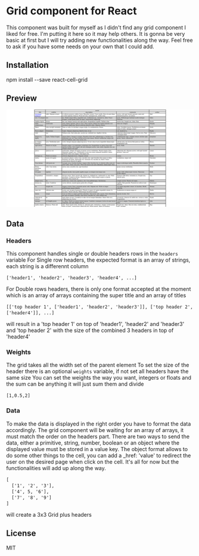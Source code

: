 # Grid component for React
This component was built for myself as I didn't find any grid component I liked for free. I'm putting it here so it may help others. It is gonna be very basic at first but I will try adding new functionalities along the way. Feel free to ask if you have some needs on your own that I could add.

## Installation
npm install --save react-cell-grid

## Preview
![Preview image](https://github.com/anthony-dallagnola/react-grid/blob/master/public/preview.png)

## Data 
### Headers
This component handles single or double headers rows in the `headers` variable
For Single row headers, the expected format is an array of strings, each string is a differennt column
```
['header1', 'header2', 'header3', 'header4', ...]
```
For Double rows headers, there is only one format accepted at the moment which is an array of arrays containing the super title and an array of titles
```
[['top header 1', ['header1', 'header2', 'header3']], ['top header 2', ['header4']], ...]
```
will result in a 'top header 1' on top of 'header1', 'header2' and 'header3' and 'top header 2' with the size of the combined 3 headers in top of 'header4'

### Weights
The grid takes all the width set of the parent element
To set the size of the header there is an optional `weights` variable, if not set all headers have the same size
You can set the weights the way you want, integers or floats and the sum can be anything it will just sum them and divide
```
[1,0.5,2]
```

### Data
To make the data is displayed in the right order you have to format the data accordingly. The grid component will be waiting for an array of arrays, it must match the order on the headers part. 
There are two ways to send the data, either a primitive, string, number, boolean or an object where the displayed value must be stored in a value key.
The object format allows to do some other things to the cell, you can add a _href: 'value' to redirect the user on the desired page when click on the cell. It's all for now but the functionalities will add up along the way.
```
[
  ['1', '2', '3'],
  ['4', 5, '6'],
  ['7', '8', '9']
]
```
will create a 3x3 Grid plus headers

## License
MIT